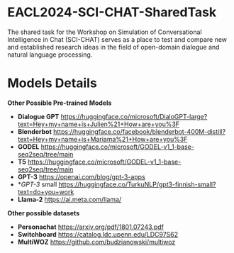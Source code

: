 # EACL2024-SCI-CHAT-SharedTask
The shared task for the Workshop on Simulation of Conversational Intelligence in Chat (SCI-CHAT) serves as a place to test and compare new and established research ideas in the field of open-domain dialogue and natural language processing.

# Models Details
**Other Possible Pre-trained Models**
* **Dialogue GPT** https://huggingface.co/microsoft/DialoGPT-large?text=Hey+my+name+is+Julien%21+How+are+you%3F
* **Blenderbot** https://huggingface.co/facebook/blenderbot-400M-distill?text=Hey+my+name+is+Mariama%21+How+are+you%3F
*  **GODEL** https://huggingface.co/microsoft/GODEL-v1_1-base-seq2seq/tree/main
*  **T5** https://huggingface.co/microsoft/GODEL-v1_1-base-seq2seq/tree/main
*  **GPT-3** https://openai.com/blog/gpt-3-apps
*  **GPT-3* small https://huggingface.co/TurkuNLP/gpt3-finnish-small?text=do+you+work
*  **Llama-2** https://ai.meta.com/llama/

**Other possible datasets**

* **Personachat** https://arxiv.org/pdf/1801.07243.pdf
* **Switchboard** https://catalog.ldc.upenn.edu/LDC97S62
* **MultiWOZ** https://github.com/budzianowski/multiwoz

